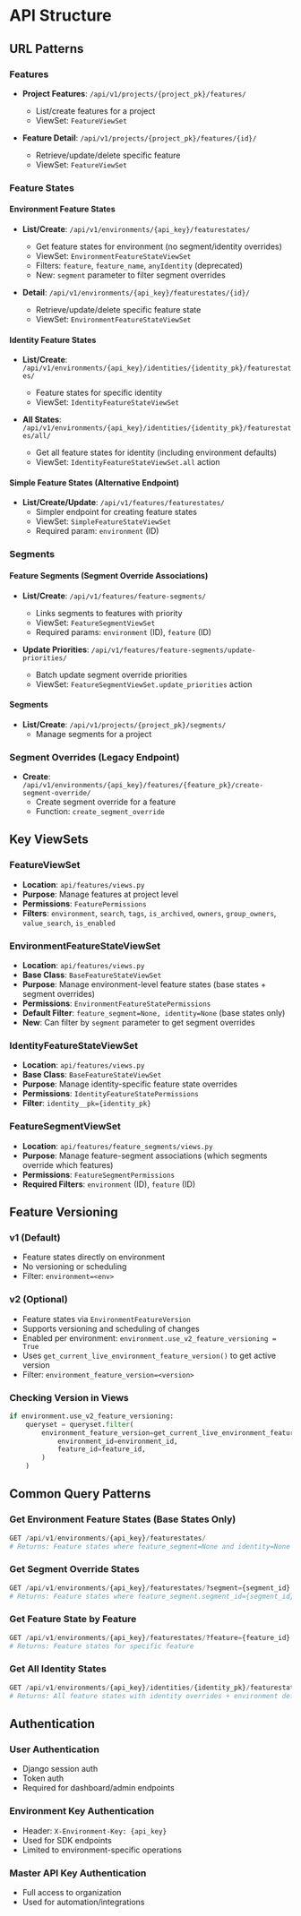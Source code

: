 # API Structure

## URL Patterns

### Features
- **Project Features**: `/api/v1/projects/{project_pk}/features/`
  - List/create features for a project
  - ViewSet: `FeatureViewSet`

- **Feature Detail**: `/api/v1/projects/{project_pk}/features/{id}/`
  - Retrieve/update/delete specific feature
  - ViewSet: `FeatureViewSet`

### Feature States

#### Environment Feature States
- **List/Create**: `/api/v1/environments/{api_key}/featurestates/`
  - Get feature states for environment (no segment/identity overrides)
  - ViewSet: `EnvironmentFeatureStateViewSet`
  - Filters: `feature`, `feature_name`, `anyIdentity` (deprecated)
  - New: `segment` parameter to filter segment overrides

- **Detail**: `/api/v1/environments/{api_key}/featurestates/{id}/`
  - Retrieve/update/delete specific feature state
  - ViewSet: `EnvironmentFeatureStateViewSet`

#### Identity Feature States
- **List/Create**: `/api/v1/environments/{api_key}/identities/{identity_pk}/featurestates/`
  - Feature states for specific identity
  - ViewSet: `IdentityFeatureStateViewSet`

- **All States**: `/api/v1/environments/{api_key}/identities/{identity_pk}/featurestates/all/`
  - Get all feature states for identity (including environment defaults)
  - ViewSet: `IdentityFeatureStateViewSet.all` action

#### Simple Feature States (Alternative Endpoint)
- **List/Create/Update**: `/api/v1/features/featurestates/`
  - Simpler endpoint for creating feature states
  - ViewSet: `SimpleFeatureStateViewSet`
  - Required param: `environment` (ID)

### Segments

#### Feature Segments (Segment Override Associations)
- **List/Create**: `/api/v1/features/feature-segments/`
  - Links segments to features with priority
  - ViewSet: `FeatureSegmentViewSet`
  - Required params: `environment` (ID), `feature` (ID)

- **Update Priorities**: `/api/v1/features/feature-segments/update-priorities/`
  - Batch update segment override priorities
  - ViewSet: `FeatureSegmentViewSet.update_priorities` action

#### Segments
- **List/Create**: `/api/v1/projects/{project_pk}/segments/`
  - Manage segments for a project

### Segment Overrides (Legacy Endpoint)
- **Create**: `/api/v1/environments/{api_key}/features/{feature_pk}/create-segment-override/`
  - Create segment override for a feature
  - Function: `create_segment_override`

## Key ViewSets

### FeatureViewSet
- **Location**: `api/features/views.py`
- **Purpose**: Manage features at project level
- **Permissions**: `FeaturePermissions`
- **Filters**: `environment`, `search`, `tags`, `is_archived`, `owners`, `group_owners`, `value_search`, `is_enabled`

### EnvironmentFeatureStateViewSet
- **Location**: `api/features/views.py`
- **Base Class**: `BaseFeatureStateViewSet`
- **Purpose**: Manage environment-level feature states (base states + segment overrides)
- **Permissions**: `EnvironmentFeatureStatePermissions`
- **Default Filter**: `feature_segment=None, identity=None` (base states only)
- **New**: Can filter by `segment` parameter to get segment overrides

### IdentityFeatureStateViewSet
- **Location**: `api/features/views.py`
- **Base Class**: `BaseFeatureStateViewSet`
- **Purpose**: Manage identity-specific feature state overrides
- **Permissions**: `IdentityFeatureStatePermissions`
- **Filter**: `identity__pk={identity_pk}`

### FeatureSegmentViewSet
- **Location**: `api/features/feature_segments/views.py`
- **Purpose**: Manage feature-segment associations (which segments override which features)
- **Permissions**: `FeatureSegmentPermissions`
- **Required Filters**: `environment` (ID), `feature` (ID)

## Feature Versioning

### v1 (Default)
- Feature states directly on environment
- No versioning or scheduling
- Filter: `environment=<env>`

### v2 (Optional)
- Feature states via `EnvironmentFeatureVersion`
- Supports versioning and scheduling of changes
- Enabled per environment: `environment.use_v2_feature_versioning = True`
- Uses `get_current_live_environment_feature_version()` to get active version
- Filter: `environment_feature_version=<version>`

### Checking Version in Views
```python
if environment.use_v2_feature_versioning:
    queryset = queryset.filter(
        environment_feature_version=get_current_live_environment_feature_version(
            environment_id=environment_id,
            feature_id=feature_id,
        )
    )
```

## Common Query Patterns

### Get Environment Feature States (Base States Only)
```python
GET /api/v1/environments/{api_key}/featurestates/
# Returns: Feature states where feature_segment=None and identity=None
```

### Get Segment Override States
```python
GET /api/v1/environments/{api_key}/featurestates/?segment={segment_id}
# Returns: Feature states where feature_segment.segment_id={segment_id}
```

### Get Feature State by Feature
```python
GET /api/v1/environments/{api_key}/featurestates/?feature={feature_id}
# Returns: Feature states for specific feature
```

### Get All Identity States
```python
GET /api/v1/environments/{api_key}/identities/{identity_pk}/featurestates/all/
# Returns: All feature states with identity overrides + environment defaults
```

## Authentication

### User Authentication
- Django session auth
- Token auth
- Required for dashboard/admin endpoints

### Environment Key Authentication
- Header: `X-Environment-Key: {api_key}`
- Used for SDK endpoints
- Limited to environment-specific operations

### Master API Key Authentication
- Full access to organization
- Used for automation/integrations

